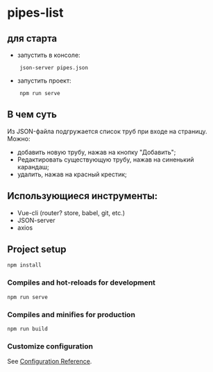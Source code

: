 # pipes-list

## для старта
- запустить в консоле:
```
    json-server pipes.json
```
- запустить проект:
```
    npm run serve
```

## В чем суть
Из JSON-файла подгружается список труб при входе на страницу.
Можно:
- добавить новую трубу, нажав на кнопку "Добавить";
- Редактировать существующую трубу, нажав на синенький карандаш;
- удалить, нажав на красный крестик;

## Использующиеся инструменты:
- Vue-cli (router? store, babel, git, etc.)
- JSON-server
- axios



## Project setup
```
npm install
```

### Compiles and hot-reloads for development
```
npm run serve
```

### Compiles and minifies for production
```
npm run build
```

### Customize configuration
See [Configuration Reference](https://cli.vuejs.org/config/).
